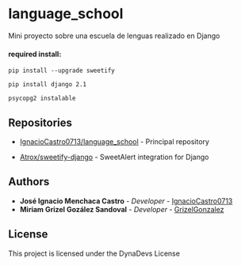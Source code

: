 # language_school
Mini proyecto sobre una escuela de lenguas realizado en Django

#### required install:

```
pip install --upgrade sweetify

pip install django 2.1

psycopg2 instalable
```

## Repositories

* [IgnacioCastro0713/language_school](https://github.com/IgnacioCastro0713/language_school) - Principal repository

* [Atrox/sweetify-django](https://github.com/Atrox/sweetify-django) - SweetAlert integration for Django

## Authors

* **José Ignacio Menchaca Castro** - *Developer* - [IgnacioCastro0713](https://github.com/IgnacioCastro0713)
* **Miriam Grizel Gozález Sandoval** - *Developer* - [GrizelGonzalez](https://github.com/GrizelGonzalez)

## License

This project is licensed under the DynaDevs License